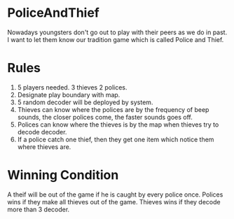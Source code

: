 # PoliceAndThief

Nowadays youngsters don't go out to play with their peers as we do in past.
I want to let them know our tradition game which is called Police and Thief.

# Rules

1. 5 players needed. 3 thieves 2 polices.
2. Designate play boundary with map.
3. 5 random decoder will be deployed by system.
4. Thieves can know where the polices are by the frequency of beep sounds, the closer polices come, the faster sounds goes off.
5. Polices can know where the thieves is by the map when thieves try to decode decoder.
6. If a police catch one thief, then they get one item which notice them where thieves are.


# Winning Condition

A theif will be out of the game if he is caught by every police once.
Polices wins if they make all thieves out of the game.
Thieves wins if they decode more than 3 decoder.


